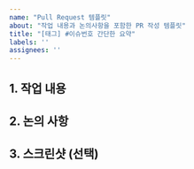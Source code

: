 ```yaml
---
name: "Pull Request 템플릿"
about: "작업 내용과 논의사항을 포함한 PR 작성 템플릿"
title: "[태그] #이슈번호 간단한 요약"
labels: ''
assignees: ''
---
```


## 1. 작업 내용
<!-- 이번 PR에서 작업한 내용을 간단히 작성해주세요 -->

## 2. 논의 사항
<!-- 리뷰어와 논의할 내용이나 고민한 점을 작성해주세요 -->

## 3. 스크린샷 (선택)
<!-- UI 변경이나 동작 확인이 필요한 경우 첨부해주세요 -->